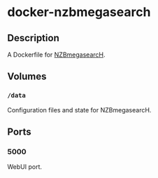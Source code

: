 # docker-nzbmegasearch

## Description

A Dockerfile for [NZBmegasearcH](https://github.com/pillone/usntssearch).

## Volumes

### `/data`

Configuration files and state for NZBmegasearcH.

## Ports

### 5000

WebUI port.

